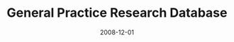 ---
title: General Practice Research Database
client: Red Ant / Medicines & Healthcare products Regulatory Agency
type: desktop
typedesc: Website
description: Searchable database of anonymised data from patient records.
date: 2008-12-01
casestudy: false
---